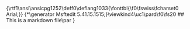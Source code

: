 {\rtf1\ansi\ansicpg1252\deff0\deflang1033{\fonttbl{\f0\fswiss\fcharset0 Arial;}}
{\*\generator Msftedit 5.41.15.1515;}\viewkind4\uc1\pard\f0\fs20 ## This is a markdown file\par
}
 